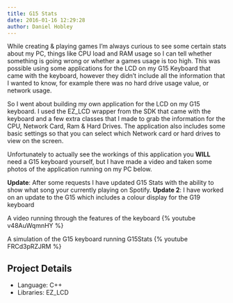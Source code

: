 ```yaml
---
title: G15 Stats
date: 2016-01-16 12:29:28
author: Daniel Hobley
---
```


While creating & playing games I’m always curious to see some certain stats about my PC, things like CPU load and RAM usage so I can tell whether something is going wrong or whether a games usage is too high. This was possible using some applications for the LCD on my G15 Keyboard that came with the keyboard, however they didn’t include all the information that I wanted to know, for example there was no hard drive usage value, or network usage.

So I went about building my own application for the LCD on my G15 keyboard. I used the EZ_LCD wrapper from the SDK that came with the keyboard and a few extra classes that I made to grab the information for the CPU, Network Card, Ram & Hard Drives. The application also includes some basic settings so that you can select which Network card or hard drives to view on the screen.

Unfortunately to actually see the workings of this application you **WILL** need a G15 keyboard yourself, but I have made a video and taken some photos of the application running on my PC below.

**Update**: After some requests I have updated G15 Stats with the ability to show what song your currently playing on Spotify.
**Update 2**: I have worked on an update to the G15 which includes a colour display for the G19 keyboard

A video running through the features of the keyboard
{% youtube v48AuWqmnHY %}

A simulation of the G15 keyboard running G15Stats
{% youtube FRCd3pRZJRM %}

## Project Details

- Language: C++
- Libraries: EZ_LCD